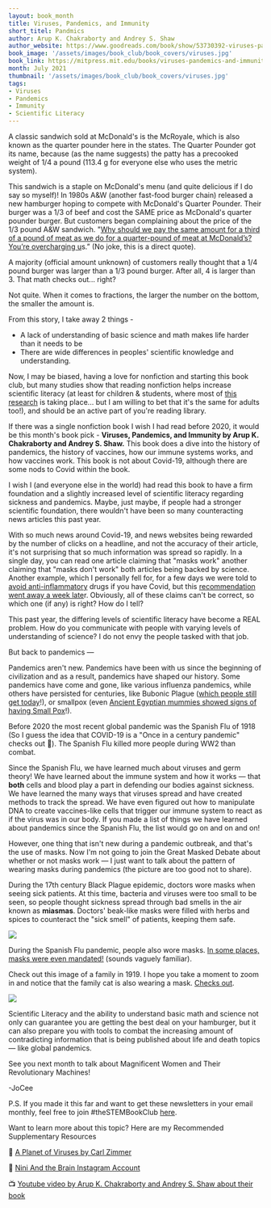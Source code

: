 ```yaml
---
layout: book_month
title: Viruses, Pandemics, and Immunity
short_titel: Pandmics
author: Arup K. Chakraborty and Andrey S. Shaw
author_website: https://www.goodreads.com/book/show/53730392-viruses-pandemics-and-immunity
book_image: '/assets/images/book_club/book_covers/viruses.jpg'
book_link: https://mitpress.mit.edu/books/viruses-pandemics-and-immunity
month: July 2021
thumbnail: '/assets/images/book_club/book_covers/viruses.jpg'
tags:
- Viruses
- Pandemics
- Immunity
- Scientific Literacy
---
```



A classic sandwich sold at McDonald's is the McRoyale, which is also known as the quarter pounder here in the states. The Quarter Pounder got its name, because (as the name suggests) the patty has a precooked weight of 1/4 a pound (113.4 g for everyone else who uses the metric system).

This sandwich is a staple on McDonald's menu (and quite delicious if I do say so myself)! In 1980s A&W (another fast-food burger chain) released a new hamburger hoping to compete with McDonald's Quarter Pounder. Their burger was a 1/3 of beef and cost the SAME price as McDonald's quarter pounder burger. But customers began complaining about the price of the 1/3 pound A&W sandwich. "[Why should we pay the same amount for a third of a pound of meat as we do for a quarter-pound of meat at McDonald’s? You’re overcharging u](https://awrestaurants.com/blog/aw-third-pound-burger-fractions)s.” (No joke, this is a direct quote).

A majority (official amount unknown) of customers really thought that a 1/4 pound burger was larger than a 1/3 pound burger. After all, 4 is larger than 3. That math checks out... right?

Not quite. When it comes to fractions, the larger the number on the bottom, the smaller the amount is. 

From this story, I take away 2 things - 

- A lack of understanding of basic science and math makes life harder than it needs to be
- There are wide differences in peoples' scientific knowledge and understanding.

Now, I may be biased, having a love for nonfiction and starting this book club, but many studies show that reading nonfiction helps increase scientific literacy (at least for children & students, where most of [this research](https://www.ascd.org/el/articles/nonfiction-reading-promotes-student-success) is taking place... but I am willing to bet that it's the same for adults too!), and should be an active part of you're reading library.

If there was a single nonfiction book I wish I had read before 2020, it would be this month's book pick - **Viruses, Pandemics, and Immunity by Arup K. Chakraborty and Andrey S. Shaw.** This book does a dive into the history of pandemics, the history of vaccines, how our immune systems works, and how vaccines work. This book is not about Covid-19, although there are some nods to Covid within the book. 

I wish I (and everyone else in the world) had read this book to have a firm foundation and a slightly increased level of scientific literacy regarding sickness and pandemics. Maybe, just maybe, if people had a stronger scientific foundation, there wouldn't have been so many counteracting news articles this past year.

With so much news around Covid-19, and news websites being rewarded by the number of clicks on a headline, and not the accuracy of their article, it's not surprising that so much information was spread so rapidly. In a single day, you can read one article claiming that "masks work" another claiming that "masks don't work" both articles being backed by science. Another example, which I personally fell for, for a few days we were told to [avoid anti-inflammatory](https://www.reuters.com/article/us-health-coronavirus-france-drug/france-warns-against-use-of-anti-inflammatory-drugs-to-tackle-coronavirus-idUSKBN2110Q8) drugs if you have Covid, but this [recommendation went away a week late](https://www.reuters.com/article/us-health-coronavirus-ema-ibuprofen/eu-drugs-watchdog-says-currently-no-evidence-ibuprofen-worsens-covid-19-idUSKBN2151WV)r. Obviously, all of these claims can't be correct, so which one (if any) is right? How do I tell? 

This past year, the differing levels of scientific literacy have become a REAL problem. How do you communicate with people with varying levels of understanding of science? I do not envy the people tasked with that job.

But back to pandemics — 

Pandemics aren't new. Pandemics have been with us since the beginning of civilization and as a result, pandemics have shaped our history. Some pandemics have come and gone, like various influenza pandemics, while others have persisted for centuries, like Bubonic Plague ([which people still get today](https://my.clevelandclinic.org/health/diseases/21590-bubonic-plague)!), or smallpox (even [Ancient Egyptian mummies showed signs of having Small Pox](https://www.nationalgeographic.com/history/article/mummies-smallpox-virus-dna-lithuania-health-science)!).

Before 2020 the most recent global pandemic was the Spanish Flu of 1918 (So I guess the idea that COVID-19 is a "Once in a century pandemic" checks out 🤔). The Spanish Flu killed more people during WW2 than combat.

Since the Spanish Flu, we have learned much about viruses and germ theory! We have learned about the immune system and how it works — that **both** cells and blood play a part in defending our bodies against sickness. We have learned the many ways that viruses spread and have created methods to track the spread. We have even figured out how to manipulate DNA to create vaccines-like cells that trigger our immune system to react as if the virus was in our body. If you made a list of things we have learned about pandemics since the Spanish Flu, the list would go on and on and on! 

However, one thing that isn't new during a pandemic outbreak, and that's the use of masks. Now I'm not going to join the Great Masked Debate about whether or not masks work — I just want to talk about the pattern of wearing masks during pandemics (the picture are too good not to share).

During the 17th century Black Plague epidemic, doctors wore masks when seeing sick patients. At this time, bacteria and viruses were too small to be seen, so people thought sickness spread through bad smells in the air known as **miasmas**. Doctors' beak-like masks were filled with herbs and spices to counteract the "sick smell" of patients, keeping them safe.


<div class="row align-items-center">
    <div class="col col-lg-4 col-md-4 col-sm-12 mx-auto text-center justify-content-center">
        <div class="image">
            <a href="/code-pretty-website/assets/images/book_club/july/black_plague_mask.png">
                <img src="/code-pretty-website/assets/images/book_club/july/black_plague_mask.png"/>
            </a>
        </div>
    </div>
</div>


During the Spanish Flu pandemic, people also wore masks. [In some places, masks were even mandated!](https://theconversation.com/a-brief-history-of-masks-from-the-17th-century-plague-to-the-ongoing-coronavirus-pandemic-142959) (sounds vaguely familiar).

Check out this image of a family in 1919. I hope you take a moment to zoom in and notice that the family cat is also wearing a mask. [Checks out](https://www.nature.com/articles/d41586-020-00984-8).


<div class="row align-items-center">
    <div class="col col-lg-6 col-md-6 col-sm-12 mx-auto text-center justify-content-center">
        <div class="image">
            <a href="/code-pretty-website/assets/images/book_club/july/spanish_flu_mask.png">
                <img src="/code-pretty-website/assets/images/book_club/july/spanish_flu_mask.png"/>
            </a>
        </div>
    </div>
</div>

Scientific Literacy and the ability to understand basic math and science not only can guarantee you are getting the best deal on your hamburger, but it can also prepare you with tools to combat the increasing amount of contradicting information that is being published about life and death topics — like global pandemics.

See you next month to talk about Magnificent Women and Their Revolutionary Machines!

-JoCee

P.S. If you made it this far and want to get these newsletters in your email monthly, feel free to join #theSTEMBookClub [here](https://jjoocceeee.github.io/code-pretty-website/pages/book-club).

Want to learn more about this topic? Here are my Recommended Supplementary Resources

📖 [A Planet of Viruses by Carl Zimmer](https://carlzimmer.com/books/a-planet-of-viruses/)

📱 [Nini And the Brain Instagram Account](https://www.instagram.com/niniandthebrain/)

📺 [Youtube video by Arup K. Chakraborty and Andrey S. Shaw about their book](https://www.youtube.com/watch?v=BwELQp1cxNQ)
